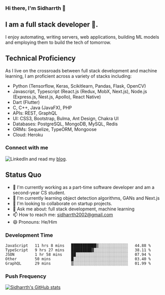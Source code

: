 ### Hi there, I'm Sidharrth 👋

## I am a full stack developer 🚀.
I enjoy automating, writing servers, web applications, building ML models and employing them to build the tech of tomorrow.

## Technical Proficiency
As I live on the crossroads between full stack development and machine learning, I am proficient across a variety of stacks including:
- Python (Tensorflow, Keras, Scikitlearn, Pandas, Flask, OpenCV)
- Javascript, Typescript (React.js (Redux, MobX, Next.js), Node.js (Express.js, Nest.js, Apollo), React Native)
- Dart (Flutter)
- C, C++, Java (JavaFX), PHP
- APIs: REST, GraphQL
- UI: CSS3, Bootstrap, Bulma, Ant Design, Chakra UI
- Databases: PostgreSQL, MongoDB, MySQL, Redis
- ORMs: Sequelize, TypeORM, Mongoose
- Cloud: Heroku

### Connect with me

[<img align="left" alt="LinkedIn" src="https://img.shields.io/badge/linkedin-%230077B5.svg?&style=for-the-badge&logo=linkedin&logoColor=white" />][linkedin]
and read my [blog].

## Status Quo
- 🔭 I'm currently working as a part-time software developer and am a second-year CS student.
- 🌱 I'm currently learning object detection algorithms, GANs and Next.js
- 👯 I'm looking to collaborate on startup projects.
- 💬 Ask me about: full stack development, machine learning
- 📫 How to reach me: sidharrth2002@gmail.com
- 😄 Pronouns: He/Him


### Development Time
<!--START_SECTION:waka-->
```text
JavaScript   11 hrs 8 mins   ███████████▒░░░░░░░░░░░░░   44.88 % 
TypeScript   9 hrs 27 mins   █████████▓░░░░░░░░░░░░░░░   38.11 % 
JSON         1 hr 58 mins    ██░░░░░░░░░░░░░░░░░░░░░░░   07.94 % 
Other        50 mins         █░░░░░░░░░░░░░░░░░░░░░░░░   03.40 % 
GraphQL      29 mins         ▒░░░░░░░░░░░░░░░░░░░░░░░░   01.99 % 
```
<!--END_SECTION:waka-->

### Push Frequency
[![Sidharrth's GitHub stats](https://github-readme-stats.vercel.app/api?username=sidharrth2002&show_icons=true)](https://github.com/sidharrth2002/github-readme-stats)

[site]: http://mathsforgeeks.org/
[blog]: https://mathsforgeeks.org/blog
[linkedin]: https://www.linkedin.com/in/sidharrth-nagappan/
